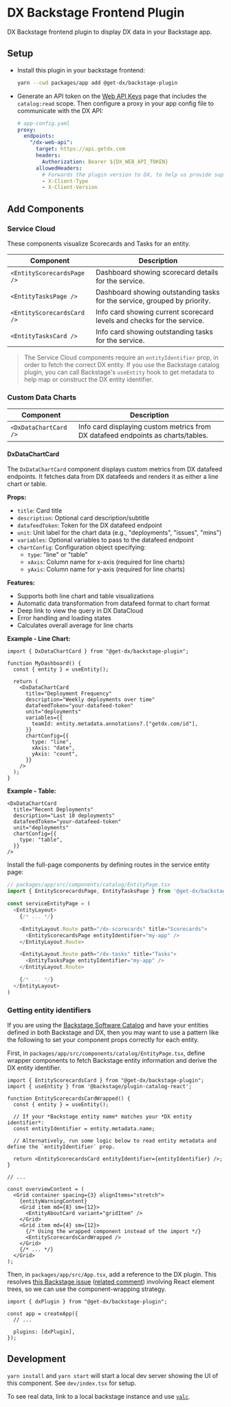 # DX Backstage Frontend Plugin

DX Backstage frontend plugin to display DX data in your Backstage app.

## Setup

- Install this plugin in your backstage frontend:

  ```bash
  yarn --cwd packages/app add @get-dx/backstage-plugin
  ```

- Generate an API token on the [Web API Keys](https://app.getdx.com/admin/webapi) page that includes the `catalog:read` scope. Then configure a proxy in your app config file to communicate with the DX API:

  ```yaml
  # app-config.yaml
  proxy:
    endpoints:
      "/dx-web-api":
        target: https://api.getdx.com
        headers:
          Authorization: Bearer ${DX_WEB_API_TOKEN}
        allowedHeaders:
          # Forwards the plugin version to DX, to help us provide support and maintain API compatibility
          - X-Client-Type
          - X-Client-Version
  ```

## Add Components

### Service Cloud

These components visualize Scorecards and Tasks for an entity.

| Component                  | Description                                                               |
| -------------------------- | ------------------------------------------------------------------------- |
| `<EntityScorecardsPage />` | Dashboard showing scorecard details for the service.                      |
| `<EntityTasksPage />`      | Dashboard showing outstanding tasks for the service, grouped by priority. |
| `<EntityScorecardsCard />` | Info card showing current scorecard levels and checks for the service.    |
| `<EntityTasksCard />`      | Info card showing outstanding tasks for the service.                      |

> The Service Cloud components require an `entityIdentifier` prop, in order to fetch the correct DX entity. If you use the Backstage catalog plugin, you can call Backstage's `useEntity` hook to get metadata to help map or construct the DX entity identifier.

### Custom Data Charts

| Component             | Description                                                                      |
| --------------------- | -------------------------------------------------------------------------------- |
| `<DxDataChartCard />` | Info card displaying custom metrics from DX datafeed endpoints as charts/tables. |

#### DxDataChartCard

The `DxDataChartCard` component displays custom metrics from DX datafeed endpoints. It fetches data from DX datafeeds and renders it as either a line chart or table.

**Props:**

- `title`: Card title
- `description`: Optional card description/subtitle
- `datafeedToken`: Token for the DX datafeed endpoint
- `unit`: Unit label for the chart data (e.g., "deployments", "issues", "mins")
- `variables`: Optional variables to pass to the datafeed endpoint
- `chartConfig`: Configuration object specifying:
  - `type`: "line" or "table"
  - `xAxis`: Column name for x-axis (required for line charts)
  - `yAxis`: Column name for y-axis (required for line charts)

**Features:**

- Supports both line chart and table visualizations
- Automatic data transformation from datafeed format to chart format
- Deep link to view the query in DX DataCloud
- Error handling and loading states
- Calculates overall average for line charts

**Example - Line Chart:**

```tsx
import { DxDataChartCard } from "@get-dx/backstage-plugin";

function MyDashboard() {
  const { entity } = useEntity();

  return (
    <DxDataChartCard
      title="Deployment Frequency"
      description="Weekly deployments over time"
      datafeedToken="your-datafeed-token"
      unit="deployments"
      variables={{
        teamId: entity.metadata.annotations?.["getdx.com/id"],
      }}
      chartConfig={{
        type: "line",
        xAxis: "date",
        yAxis: "count",
      }}
    />
  );
}
```

**Example - Table:**

```tsx
<DxDataChartCard
  title="Recent Deployments"
  description="Last 10 deployments"
  datafeedToken="your-datafeed-token"
  unit="deployments"
  chartConfig={{
    type: "table",
  }}
/>
```

Install the full-page components by defining routes in the service entity page:

```ts
// packages/app/src/components/catalog/EntityPage.tsx
import { EntityScorecardsPage, EntityTasksPage } from '@get-dx/backstage-plugin';

const serviceEntityPage = (
  <EntityLayout>
    {/* ... */}

    <EntityLayout.Route path="/dx-scorecards" title="Scorecards">
      <EntityScorecardsPage entityIdentifier="my-app" />
    </EntityLayout.Route>

    <EntityLayout.Route path="/dx-tasks" title="Tasks">
      <EntityTasksPage entityIdentifier="my-app" />
    </EntityLayout.Route>

    {/* ... */}
  </EntityLayout>
)
```

### Getting entity identifiers

If you are using the [Backstage Software Catalog](https://backstage.io/docs/features/software-catalog/) and have your entities defined in both Backstage and DX, then you may want to use a pattern like the following to set your component props correctly for each entity.

First, in `packages/app/src/components/catalog/EntityPage.tsx`, define wrapper components to fetch Backstage entity information and derive the DX entity identifier.

```tsx
import { EntityScorecardsCard } from "@get-dx/backstage-plugin";
import { useEntity } from '@backstage/plugin-catalog-react';

function EntityScorecardsCardWrapped() {
  const { entity } = useEntity();

  // If your *Backstage entity name* matches your *DX entity identifier*:
  const entityIdentifier = entity.metadata.name;

  // Alternatively, run some logic below to read entity metadata and define the `entityIdentifier` prop.

  return <EntityScorecardsCard entityIdentifier={entityIdentifier} />;
}

// ...

const overviewContent = (
  <Grid container spacing={3} alignItems="stretch">
    {entityWarningContent}
    <Grid item md={8} sm={12}>
      <EntityAboutCard variant="gridItem" />
    </Grid>
    <Grid item md={4} sm={12}>
      {/* Using the wrapped component instead of the import */}
      <EntityScorecardsCardWrapped />
    </Grid>
    {/* ... */}
  </Grid>
);
```

Then, in `packages/app/src/App.tsx`, add a reference to the DX plugin. This resolves [this Backstage issue](https://backstage.io/docs/plugins/composability/#using-extensions-in-an-app) ([related comment](https://github.com/backstage/backstage/issues/28857#issuecomment-2662643085)) involving React element trees, so we can use the component-wrapping strategy.

```tsx
import { dxPlugin } from "@get-dx/backstage-plugin";

const app = createApp({
  // ...

  plugins: [dxPlugin],
});
```

## Development

`yarn install` and `yarn start` will start a local dev server showing the UI of this component. See `dev/index.tsx` for setup.

To see real data, link to a local backstage instance and use [`yalc`](https://github.com/wclr/yalc).
